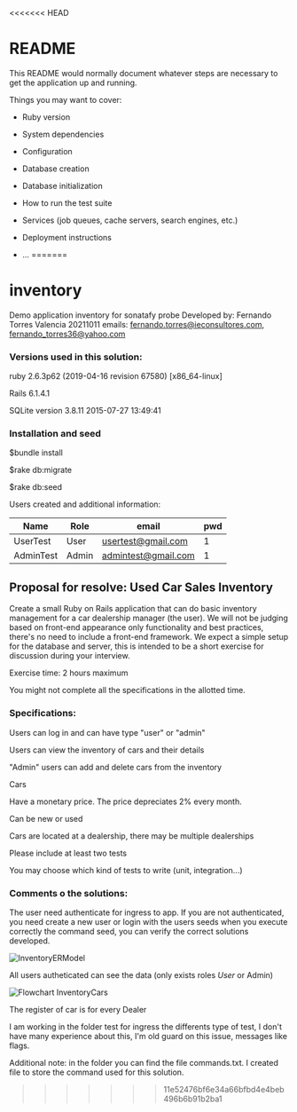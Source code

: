 <<<<<<< HEAD
# README

This README would normally document whatever steps are necessary to get the
application up and running.

Things you may want to cover:

* Ruby version

* System dependencies

* Configuration

* Database creation

* Database initialization

* How to run the test suite

* Services (job queues, cache servers, search engines, etc.)

* Deployment instructions

* ...
=======
# inventory
Demo application inventory for sonatafy probe
Developed by: Fernando Torres Valencia 20211011
emails: fernando.torres@ieconsultores.com, fernando_torres36@yahoo.com

### Versions used in this solution:

ruby 2.6.3p62 (2019-04-16 revision 67580) [x86_64-linux] 

Rails 6.1.4.1

SQLite version 3.8.11 2015-07-27 13:49:41

### Installation and seed

$bundle install

$rake db:migrate

$rake db:seed 

Users created and additional information:

| Name       | Role  |  email              | pwd |
| ---------- | ----- | ------------------- | --- |
| UserTest   | User  | usertest@gmail.com  |  1  |
| AdminTest  | Admin | admintest@gmail.com |  1  |


## Proposal for resolve: Used Car Sales Inventory

Create a small Ruby on Rails application that can do basic inventory management for a car dealership manager (the user). We will not be judging based on front-end appearance only functionality and best practices, there's no need to include a front-end framework. We expect a simple setup for the database and server, this is intended to be a short exercise for discussion during your interview.


Exercise time: 2 hours maximum

You might not complete all the specifications in the allotted time.


### Specifications:

Users can log in and can have type "user" or "admin"

Users can view the inventory of cars and their details

"Admin" users can add and delete cars from the inventory

Cars

Have a monetary price. The price depreciates 2% every month.

Can be new or used

Cars are located at a dealership, there may be multiple dealerships

Please include at least two tests

You may choose which kind of tests to write (unit, integration...)

### Comments o the solutions:

The user need authenticate for ingress to app.
If you are not authenticated, you need create a new user or login with the users seeds when you execute correctly the command seed, you can verify the correct solutions developed.

![InventoryERModel](https://user-images.githubusercontent.com/11007151/136845310-f0c4acab-dfa1-4bc6-9ac7-6e97bf1a2386.png)



All users autheticated can see the data (only exists roles <em>User</em> or Admin)


![Flowchart InventoryCars](https://user-images.githubusercontent.com/11007151/136847161-34786245-f90f-4cd7-a9c0-56491608072d.png)


The register of car is for every Dealer

I am working in the folder test for ingress the differents type of test, I don't have many experience about this, I'm old guard on this issue, messages like flags.

Additional note: in the folder you can find the file commands.txt. I created file to store the command used for this solution.
>>>>>>> 11e52476bf6e34a66bfbd4e4beb496b6b91b2ba1
